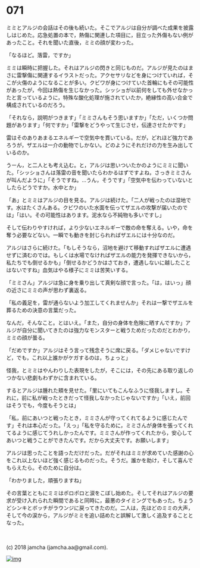 # 071

ミミとアルジの会話はその後も続いた。そこでアルジは自分が調べた成果を披露しはじめた。応急処置の本で，熱傷に関連した項目に，目立った外傷もない例があったこと。それを聞いた直後，ミミの顔が変わった。  

「なるほど。落雷，ですか」  

ミミは瞬時に把握した。それはアルジの閃きと同じものだ。アルジが見たのはまさに雷撃傷に関連するイラストだった。アクセサリなどを身につけていれば，そこが火傷のようになることが多い。クビワが身につけていた首輪にもその可能性があったが，今回は熱傷を生じなかった。シッショが以前何をしても外せなかったと言っているように，特殊な酸化処理が施されていたか，絶縁性の高い合金で構成されているのだろう。  

「それなら，説明がつきます」「ミミさんもそう思いますか」「ただ，いくつか問題があります」「何ですか」「雷撃をどうやって生じさせ，伝達させたかです」  

雷はそのありあまるエネルギーで空気中を貫いている。だが，どれほど強力であろうが，ザエルは一介の動物でしかない。どのようにそれだけの力を生み出しているのか。  

うーん，と二人とも考え込む。と，アルジは思いついたかのようにミミに聞いた。「シッショさんは落雷の音を聞いたらわかるはずですよね，さっきミミさんが叫んだように」「そうですね。…うん，そうです」「空気中を伝わっていないとしたらどうですか。水中とか」  

「あ」とミミはアルジの目を見る。アルジは続けた。「二人が戦ったのは湿地です。水はたくさんある。クビワのいた水面を伝ってザエルの攻撃が届いたのでは」「はい。その可能性はあります。泥水なら不純物も多いですし」  

そして伝わりやすければ，より少ないエネルギーで敵の命を奪える。いや，命を奪う必要などない。一瞬でも動きを封じられればザエルには十分なのだ。  

アルジはさらに続けた。「もしそうなら，沼地を避けて移動すればザエルに遭遇せずに済むのでは。もしくは水場でなければザエルの能力を発揮できないから，私たちでも倒せるかも」「倒せるかどうかはさておき，遭遇しないに越したことはないですね」血気はやる様子にミミは苦笑いする。  

「ミミさん」アルジは急に身を乗り出して真剣な顔で言った。「は，はいっ」顔の近さにミミの声が思わず裏返る。  

「私の義足を，雷が通らないよう加工してくれませんか」それは一撃でザエルを葬るための決意の言葉だった。  

なんだ，そんなこと。とはいえ。「また，自分の身体を危険に晒すんですか」アルジが自分に聞いてきたのは強力なモンスターと戦うためだったのだとわかり，ミミの顔が曇る。  

「だめですか」アルジはそう言って残念そうに席に戻る。「ダメじゃないですけど，でも，これ以上誰かがケガするのは，ちょっと」  

怪我，とミミはやんわりした表現をしたが，そこには，その先にある取り返しのつかない悲劇もわずかに含まれている。  

するとアルジは腫れた頬を見せた。「里にいてもこんなふうに怪我しますし。それに，前に私が戦ったときだって怪我しなかったじゃないですか」「いえ，前回はそうでも，今度もそうとは」  

「私，前にあいつと戦ったとき，ミミさんが守ってくれてるように感じたんです」それは本心だった。「えっ」「私を守るために，ミミさんが身体を張ってくれてるように感じてうれしかったんです。ミミさんが作ってくれたから，安心してあいつと戦うことができたんです。だから大丈夫です。お願いします」  

アルジは思ったことを語っただけだった。だがそれはミミが求めていた感謝の心をこれ以上ないほど強く感じるものだった。そうだ。誰かを助け，そして喜んでもらえたら。そのために自分は。  

「わかりました，頑張りますね」  

その言葉とともにミミはポロポロと涙をこぼし始めた。そしてそれはアルジの要求が受け入れられた瞬間であると同時に，最悪のタイミングでもあった。ちょうどシンキとボッチがラウンジに戻ってきたのだ。二人は，先ほどのミミの大声，そして今の涙から，アルジがミミを追い詰めたと誤解して激しく追及することとなった。  

<br>  
<br>  
(c) 2018 jamcha (jamcha.aa@gmail.com).  

[![img](http://i.creativecommons.org/l/by-nc-sa/4.0/88x31.png)](http://creativecommons.org/licenses/by-nc-sa/4.0/deed)